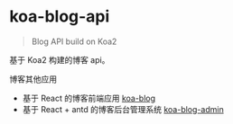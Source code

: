 # koa-blog-api
> Blog API build on Koa2

基于 Koa2 构建的博客 api。

博客其他应用
- 基于 React 的博客前端应用 [koa-blog](https://github.com/superman66/koa-blog)
- 基于 React + antd 的博客后台管理系统 [koa-blog-admin](https://github.com/superman66/koa-blog-admin)
